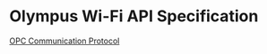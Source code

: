 # Olympus Wi-Fi API Specification

[OPC Communication Protocol](https://opc.olympus-imaging.com/wp-content/uploads/2015/06/OPC_Communication_Protocol_EN_1.0a.zip)
